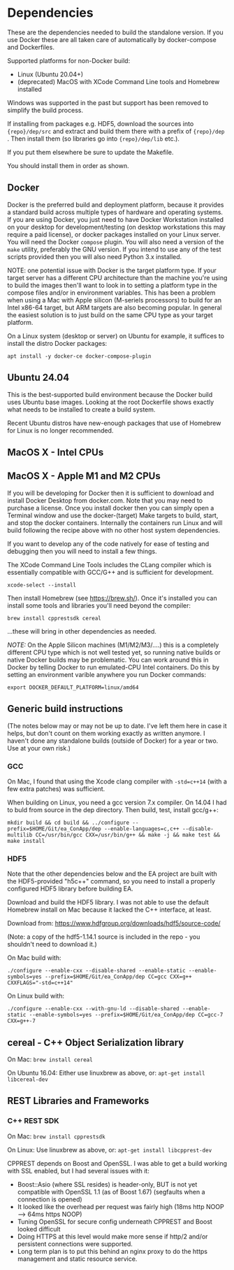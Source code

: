 # Dependencies

These are the dependencies needed to build the standalone version. If you use Docker these are all taken care of automatically by docker-compose and Dockerfiles.

Supported platforms for non-Docker build:
- Linux (Ubuntu 20.04+)
- (deprecated) MacOS with XCode Command Line tools and Homebrew installed

Windows was supported in the past but support has been removed to simplify the build process.

If installing from packages e.g. HDF5, download the sources into `{repo}/dep/src` and extract and build them there with a prefix of `{repo}/dep` .  Then install them (so libraries go into `{repo}/dep/lib` etc.).

If you put them elsewhere be sure to update the Makefile.

You should install them in order as shown.

## Docker

Docker is the preferred build and deployment platform, because it provides a standard build across multiple types of hardware and operating systems. If you are using Docker, you just need to have Docker Workstation installed on your desktop for development/testing (on desktop workstations this may require a paid license), or docker packages installed on your Linux server. You will need the Docker `compose` plugin. You will also need a version of the `make` utility, preferably the GNU version. If you intend to use any of the test scripts provided then you will also need Python 3.x installed. 

NOTE: one potential issue with Docker is the target platform type. If your target server has a different CPU architecture than the machine you're using to build the images then'll want to look in to setting a platform type in the compose files and/or in environment variables. This has been a problem when using a Mac with Apple silicon (M-seriels processors) to build for an Intel x86-64 target, but ARM targets are also becoming popular. In general the easiest solution is to just build on the same CPU type as your target platform.

On a Linux system (desktop or server) on Ubuntu for example, it suffices to install the distro Docker packages:
```
apt install -y docker-ce docker-compose-plugin
```

## Ubuntu 24.04

This is the best-supported build environment because the Docker build uses Ubuntu base images. Looking at the root Dockerfile shows exactly what needs to be installed to create a build system.

Recent Ubuntu distros have new-enough packages that use of Homebrew for Linux is no longer recommended.

## MacOS X - Intel CPUs
## MacOS X - Apple M1 and M2 CPUs

If you will be developing for Docker then it is sufficient to download and install Docker Desktop from docker.com. Note that you may need to purchase a license. Once you install docker then you can simply open a Terminal window and use the docker-(target) Make targets to build, start, and stop the docker containers. Internally the containers run Linux and will build following the recipe above with no other host system dependencies.

If you want to develop any of the code natively for ease of testing and debugging then you will need to install a few things.

The XCode Command Line Tools includes the CLang compiler which is essentially compatible with GCC/G++ and is sufficient for development.
```
xcode-select --install
```

Then install Homebrew (see https://brew.sh/). Once it's installed you can install some tools and libraries you'll need beyond the compiler:
```
brew install cpprestsdk cereal
```
...these will bring in other dependencies as needed.

*NOTE:* On the Apple Silicon machines (M1/M2/M3/....) this is a completely different CPU type which is not well tested yet, so running native builds or native Docker builds may be problematic. You can work around this in Docker by telling Docker to run emulated-CPU Intel containers. Do this by setting an environment varible anywhere you run Docker commands:
```
export DOCKER_DEFAULT_PLATFORM=linux/amd64
```

## Generic build instructions

(The notes below may or may not be up to date. I've left them here in case it helps, but don't count on them working exactly as written anymore. I haven't done any standalone builds (outside of Docker) for a year or two. Use at your own risk.)

### GCC

On Mac, I found that using the Xcode clang compiler with `-std=c++14` (with a few extra patches) was sufficient.

When building on Linux, you need a gcc version 7.x compiler.  On 14.04 I had to buld from source in the dep directory.  Then build, test, install gcc/g++:
```
mkdir build && cd build && ../configure --prefix=$HOME/Git/ea_ConApp/dep --enable-languages=c,c++ --disable-multilib CC=/usr/bin/gcc CXX=/usr/bin/g++ && make -j && make test && make install
```

### HDF5

Note that the other dependencies below and the EA project are built with the HDF5-provided "h5c++" command, so you need to install a properly configured HDF5 library before building EA.

Download and build the HDF5 library.  I was not able to use the default Homebrew install on Mac because it lacked the C++ interface, at least.

Download from:  https://www.hdfgroup.org/downloads/hdf5/source-code/

(Note: a copy of the hdf5-1.14.1 source is included in the repo - you shouldn't need to download it.)

On Mac build with:
```
./configure --enable-cxx --disable-shared --enable-static --enable-symbols=yes --prefix=$HOME/Git/ea_ConApp/dep CC=gcc CXX=g++ CXXFLAGS="-std=c++14"
```

On Linux build with:
```
./configure --enable-cxx --with-gnu-ld --disable-shared --enable-static --enable-symbols=yes --prefix=$HOME/Git/ea_ConApp/dep CC=gcc-7 CXX=g++-7
```

## cereal - C++ Object Serialization library

On Mac: `brew install cereal`

On Ubuntu 16.04: Either use linuxbrew as above, or: `apt-get install libcereal-dev`

## REST Libraries and Frameworks

### C++ REST SDK

On Mac: `brew install cpprestsdk`

On Linux: Use linuxbrew as above, or: `apt-get install libcpprest-dev`

CPPREST depends on Boost and OpenSSL.  I was able to get a build working with SSL enabled, but I had several issues with it:
* Boost::Asio (where SSL resides) is header-only, BUT is not yet compatible with OpenSSL 1.1 (as of Boost 1.67) (segfaults when a connection is opened)
* It looked like the overhead per request was fairly high (18ms http NOOP --> 64ms https NOOP)
* Tuning OpenSSL for secure config underneath CPPREST and Boost looked difficult
* Doing HTTPS at this level would make more sense if http/2 and/or persistent connections were supported.
* Long term plan is to put this behind an nginx proxy to do the https management and static resource service.

